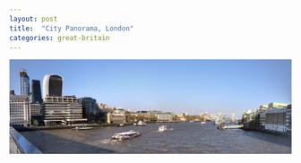 ```yaml
---
layout: post
title:  "City Panorama, London"
categories: great-britain
---
```


<img src="/assets/images/london-view-from-brigde.jpg" alt="London" />
